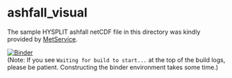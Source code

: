 # ashfall_visual
The sample HYSPLIT ashfall netCDF file in this directory was kindly provided by [MetService](http://www.metservice.com/national/home).

[![Binder](https://mybinder.org/badge.svg)](https://mybinder.org/v2/gh/liamtoney/ashfall_visual/master)  
(Note: If you see `Waiting for build to start...` at the top of the build logs, please be patient. Constructing the binder environment takes some time.)
